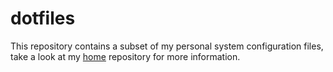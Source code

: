 dotfiles
========

This repository contains a subset of my personal system configuration files, take a look
at my [home](https://github.com/cs278/home) repository for more information.